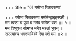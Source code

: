 +++
title = "01 ममोभा मित्रावरुणा"

+++
ममोभा मित्रावरुणा ममोभेन्द्राबृहस्पती ।  
मम त्वष्टा च पूषा च ममैव सविता वशे ॥॥ १ ॥  
मम विष्णुश्च सोमश्च ममैव मरुतो भुवन् ।  
सरस्वांश्च भगश्च विश्वे देवा वशे मम ॥ २ ॥
